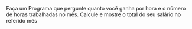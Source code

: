 Faça um Programa que pergunte quanto você ganha por hora e o número de horas trabalhadas no mês. Calcule e mostre o total do seu salário no referido mês

